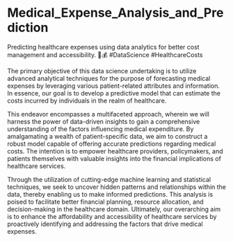 # Medical_Expense_Analysis_and_Prediction
Predicting healthcare expenses using data analytics for better cost management and accessibility. 🏥💰 #DataScience #HealthcareCosts

The primary objective of this data science undertaking is to utilize advanced analytical techniques for the purpose of forecasting medical expenses by leveraging various patient-related attributes and information. In essence, our goal is to develop a predictive model that can estimate the costs incurred by individuals in the realm of healthcare.

This endeavor encompasses a multifaceted approach, wherein we will harness the power of data-driven insights to gain a comprehensive understanding of the factors influencing medical expenditure. By amalgamating a wealth of patient-specific data, we aim to construct a robust model capable of offering accurate predictions regarding medical costs. The intention is to empower healthcare providers, policymakers, and patients themselves with valuable insights into the financial implications of healthcare services.

Through the utilization of cutting-edge machine learning and statistical techniques, we seek to uncover hidden patterns and relationships within the data, thereby enabling us to make informed predictions. This analysis is poised to facilitate better financial planning, resource allocation, and decision-making in the healthcare domain. Ultimately, our overarching aim is to enhance the affordability and accessibility of healthcare services by proactively identifying and addressing the factors that drive medical expenses.
